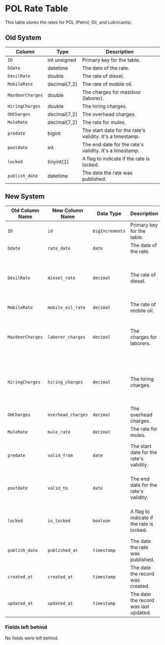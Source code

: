 
# POL Rate Table

This table stores the rates for POL (Petrol, Oil, and Lubricants).

## Old System

| Column | Type | Description |
|---|---|---|
| `ID` | int unsigned | Primary key for the table. |
| `Ddate` | datetime | The date of the rate. |
| `DesilRate` | double | The rate of diesel. |
| `MobileRate` | decimal(7,2) | The rate of mobile oil. |
| `MazdoorCharges` | double | The charges for mazdoor (laborer). |
| `HiringCharges` | double | The hiring charges. |
| `OHCharges` | decimal(7,2) | The overhead charges. |
| `MuleRate` | decimal(7,2) | The rate for mules. |
| `predate` | bigint | The start date for the rate's validity. It's a timestamp. |
| `postdate` | int | The end date for the rate's validity. It's a timestamp. |
| `locked` | tinyint(1) | A flag to indicate if the rate is locked. |
| `publish_date` | datetime | The date the rate was published. |

## New System

| Old Column Name | New Column Name | Data Type | Description | Remarks |
|---|---|---|---|---|
| `ID` | `id` | `bigIncrements` | Primary key for the table. | - |
| `Ddate` | `rate_date` | `date` | The date of the rate. | Renamed for clarity. |
| `DesilRate` | `diesel_rate` | `decimal` | The rate of diesel. | Renamed for clarity and changed to `decimal` for better precision. |
| `MobileRate` | `mobile_oil_rate` | `decimal` | The rate of mobile oil. | Renamed for clarity. |
| `MazdoorCharges` | `laborer_charges` | `decimal` | The charges for laborers. | Renamed for clarity and changed to `decimal` for better precision. |
| `HiringCharges` | `hiring_charges` | `decimal` | The hiring charges. | Renamed for clarity and changed to `decimal` for better precision. |
| `OHCharges` | `overhead_charges` | `decimal` | The overhead charges. | Renamed for clarity. |
| `MuleRate` | `mule_rate` | `decimal` | The rate for mules. | Renamed for clarity. |
| `predate` | `valid_from` | `date` | The start date for the rate's validity. | Renamed for clarity and changed to `date` type. |
| `postdate` | `valid_to` | `date` | The end date for the rate's validity. | Renamed for clarity and changed to `date` type. |
| `locked` | `is_locked` | `boolean` | A flag to indicate if the rate is locked. | Renamed to follow boolean naming conventions. |
| `publish_date` | `published_at` | `timestamp` | The date the rate was published. | Renamed for clarity. |
| `created_at` | `created_at` | `timestamp` | The date the record was created. | Added to follow Laravel's conventions. |
| `updated_at` | `updated_at` | `timestamp` | The date the record was last updated. | Added to follow Laravel's conventions. |

### Fields left behind

No fields were left behind.
